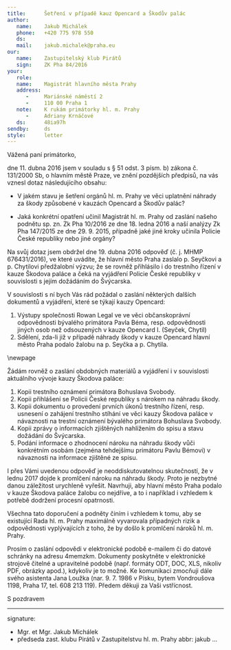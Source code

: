 ```yaml
---
title:      Šetření v případě kauz Opencard a Škodův palác
author:
   name:    Jakub Michálek
   phone:   +420 775 978 550
   ds:      
   mail:    jakub.michalek@praha.eu
our:
   name:    Zastupitelský klub Pirátů
   sign:    ZK Pha 84/2016
your:
   role:    
   name:    Magistrát hlavního města Prahy
   address:
      -     Mariánské náměstí 2
      -     110 00 Praha 1
   note:    K rukám primátorky hl. m. Prahy 
      -     Adriany Krnáčové
   ds:      48ia97h
sendby:     ds
style:      letter
---
```


Vážená paní primátorko,

dne 11. dubna 2016 jsem v souladu s § 51 odst. 3 písm. b) zákona č. 131/2000 Sb, o hlavním městě Praze, ve znění pozdějších předpisů, na vás vznesl dotaz následujícího obsahu:

* V jakém stavu je šetření orgánů hl. m. Prahy ve věci uplatnění náhrady za škody způsobené v kauzách Opencard a Škodův palác?

* Jaká konkrétní opatření učinil Magistrát hl. m. Prahy od zaslání našeho podnětu sp. zn. Zk Pha 10/2016 ze dne 18. ledna 2016 a naší analýzy Zk Pha 147/2015 ze dne 29. 9. 2015, případně jaké jiné kroky učinila Policie České republiky nebo jiné orgány? 

Na svůj dotaz jsem obdržel dne 19. dubna 2016 odpověď (č. j. MHMP 676431/2016), ve které uvádíte, že hlavní město Praha zaslalo p. Seyčkovi a p. Chytilovi předžalobní výzvu; že se rovněž přihlásilo i do trestního řízení v kauze Škodova paláce a čeká na vyjádření Policie České republiky v souvislosti s jejím dožádáním do Švýcarska. 

V souvislosti s ní bych Vás rád požádal o zaslání některých dalších dokumentů a vyjádření, které se týkají kauzy Opencard:

1. Výstupy společnosti Rowan Legal ve ve věci občanskoprávní odpovědnosti bývalého primátora Pavla Béma, resp. odpovědnosti jiných osob než odsouzených v kauze Opencard I. (Seyček, Chytil)
2. Sdělení, zda-li již v případě náhrady škody v kauze Opencard hlavní město Praha podalo žalobu na p. Seyčka a p. Chytila. 

\newpage

Žádám rovněž o zaslání obdobných materiálů a vyjádření i v souvislosti aktuálního vývoje kauzy Škodova paláce:

1. Kopii trestního oznámení primátora Bohuslava Svobody.
2. Kopii přihlášení se Policii České republiky s nárokem na náhradu škody. 
3. Kopii dokumentu o provedení prvních úkonů trestního řízení, resp. usnesení o zahájení trestního stíhání ve věci kauzy Škodova paláce v návaznosti na trestní oznámení bývalého primátora Bohuslava Svobody.
4. Kopii zprávy o informacích zjištěných nahlížením do spisu a stavu dožádání do Švýcarska.
5. Podání informace o zhodnocení nároku na náhradu škody vůči konkrétním osobám (zejména tehdejšímu primátoru Pavlu Bémovi) v návaznosti na informace zjištěné ze spisu. 

I přes Vámi uvedenou odpověď je neoddiskutovatelnou skutečností, že v lednu 2017 dojde k promlčení nároku na náhradu škody. Proto je nezbytné danou záležitost urychleně vyřešit. Navrhuji, aby hlavní město Praha podalo v kauze Škodova paláce žalobu co nejdříve, a to i například i vzhledem k potřebě dodržení procesní opatrnosti. 

Všechna tato doporučení a podněty činím i vzhledem k tomu, aby se existující Rada hl. m. Prahy maximálně vyvarovala případných rizik a odpovědnosti vyplývajících z toho, že by došlo k promlčení nároků hl. m. Prahy.

Prosím o zaslání odpovědi v elektronické podobě e-mailem či do datové schránky na adresu 4memzkm. Dokumenty poskytněte v elektronické strojově čitelné a upravitelné podobě (např. formáty ODT, DOC, XLS, nikoliv PDF, obrázky apod.), kdykoliv je to možné. Ke komunikaci zmocňuji dále svého asistenta Jana Loužka (nar. 9. 7. 1986 v Písku, bytem Vondroušova 1198, Praha 17, tel. 608 213 119). Předem děkuji za Vaši vstřícnost. 

S pozdravem

---
signature: 
  - Mgr. et Mgr. Jakub Michálek
  - předseda zast. klubu Pirátů v Zastupitelstvu hl. m. Prahy
abbr:       jakub
...
